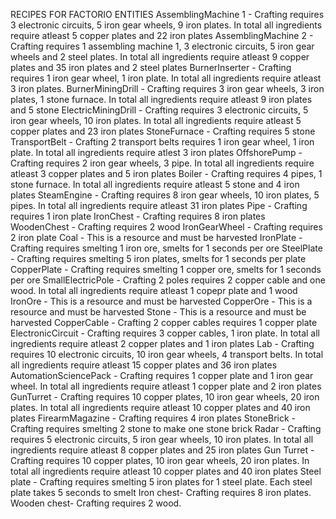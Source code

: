 RECIPES FOR FACTORIO ENTITIES
AssemblingMachine 1 - Crafting requires 3 electronic circuits, 5 iron gear wheels, 9 iron plates. In total all ingredients require atleast 5 copper plates and 22 iron plates
AssemblingMachine 2 - Crafting requires 1 assembling machine 1, 3 electronic circuits, 5 iron gear wheels and 2 steel plates. In total all ingredients require atleast 9 copper plates and 35 iron plates and 2 steel plates
BurnerInserter -  Crafting requires 1 iron gear wheel, 1 iron plate. In total all ingredients require atleast 3 iron plates. 
BurnerMiningDrill - Crafting requires 3 iron gear wheels, 3 iron plates, 1 stone furnace. In total all ingredients require atleast 9 iron plates and 5 stone
ElectricMiningDrill -  Crafting requires 3 electronic circuits, 5 iron gear wheels, 10 iron plates. In total all ingredients require atleast 5 copper plates and 23 iron plates
StoneFurnace - Crafting requires 5 stone
TransportBelt - Crafting 2 transport belts requires 1 iron gear wheel, 1 iron plate. In total all ingredients require atlest 3 iron plates
OffshorePump - Crafting requires 2 iron gear wheels, 3 pipe. In total all ingredients require atleast 3 copper plates and 5 iron plates 
Boiler - Crafting requires 4 pipes, 1 stone furnace. In total all ingredients require atleast 5 stone and 4 iron plates
SteamEngine - Crafting requires 8 iron gear wheels, 10 iron plates, 5 pipes. In total all ingredients require atleast 31 iron plates
Pipe - Crafting requires 1 iron plate
IronChest - Crafting requires 8 iron plates
WoodenChest - Crafting requires 2 wood
IronGearWheel - Crafting requires 2 iron plate
Coal - This is a resource and must be harvested
IronPlate - Crafting requires smelting 1 iron ore, smelts for 1 seconds per ore
SteelPlate - Crafting requires smelting 5 iron plates, smelts for 1 seconds per plate
CopperPlate - Crafting requires smelting 1 copper ore, smelts for 1 seconds per ore
SmallElectricPole - Crafting 2 poles requires 2 copper cable and one wood. In total all ingredients require atleast 1 copepr plate and 1 wood
IronOre - This is a resource and must be harvested
CopperOre - This is a resource and must be harvested
Stone - This is a resource and must be harvested
CopperCable - Crafting 2 copper cables requires 1 copper plate
ElectronicCircuit - Crafting requires 3 copper cables, 1 iron plate. In total all ingredients require atleast 2 copper plates and 1 iron plates
Lab - Crafting requires 10 electronic circuits, 10 iron gear wheels, 4 transport belts. In total all ingredients require atleast 15 copper plates and 36 iron plates
AutomationSciencePack - Crafting requires 1 copper plate and 1 iron gear wheel. In total all ingredients require atleast 1 copper plate and 2 iron plates
GunTurret - Crafting requires 10 copper plates, 10 iron gear wheels, 20 iron plates. In total all ingredients require atleast 10 copper plates and 40 iron plates
FirearmMagazine - Crafting requires 4 iron plates
StoneBrick - Crafting requires smelting 2 stone to make one stone brick
Radar - Crafting requires 5 electronic circuits, 5 iron gear wheels, 10 iron plates. In total all ingredients require atleast 8 copper plates and 25 iron plates
Gun Turret - Crafting requires 10 copper plates, 10 iron gear wheels, 20 iron plates. In total all ingredients require atleast 10 copper plates and 40 iron plates
Steel plate - Crafting requires smelting 5 iron plates for 1 steel plate. Each steel plate takes 5 seconds to smelt
Iron chest- Crafting requires 8 iron plates.
Wooden chest- Crafting requires 2 wood.